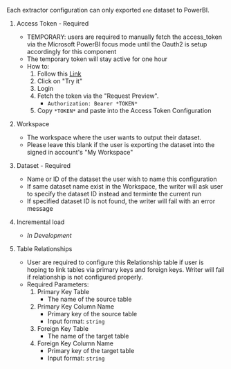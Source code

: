 Each extractor configuration can only exported `one` dataset to PowerBI.

1. Access Token - Required
    - TEMPORARY: users are required to manually fetch the access_token via the Microsoft PowerBI focus mode until the Oauth2 is setup accordingly for this component
    - The temporary token will stay active for one hour
    - How to:
        1. Follow this [Link](https://docs.microsoft.com/en-us/rest/api/power-bi/pushdatasets/datasets_postrowsingroup#code-try-0)
        2. Click on "Try it"
        3. Login
        4. Fetch the token via the "Request Preview". 
            - ```Authorization: Bearer *TOKEN*```
        5. Copy ```*TOKEN*``` and paste into the Access Token Configuration

2. Workspace
    - The workspace where the user wants to output their dataset.
    - Please leave this blank if the user is exporting the dataset into the signed in account's "My Workspace"

3. Dataset - Required
    - Name or ID of the dataset the user wish to name this configuration
    - If same dataset name exist in the Workspace, the writer will ask user to specify the dataset ID instead and terminte the current run
    - If specified dataset ID is not found, the writer will fail with an error message

4. Incremental load
    - *In Development*

5. Table Relationships
    - User are required to configure this Relationship table if user is hoping to link tables via primary keys and foreign keys. Writer will fail if relationship is not configured properly.
    - Required Parameters:
        1. Primary Key Table
            - The name of the source table
        2. Primary Key Column Name
            - Primary key of the source table
            - Input format: ```string```
        3. Foreign Key Table
            - The name of the target table
        4. Foreign Key Column Name
            - Primary key of the target table
            - Input format: ```string```
